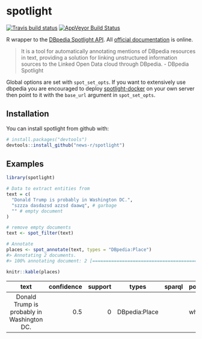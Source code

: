 
# spotlight

[![Travis build
status](https://travis-ci.org/news-r/spotlight.svg?branch=master)](https://travis-ci.org/news-r/spotlight)
[![AppVeyor Build
Status](https://ci.appveyor.com/api/projects/status/github/JohnCoene/spotlight?branch=master&svg=true)](https://ci.appveyor.com/project/JohnCoene/spotlight)

R wrapper to the [DBpedia Spotlight
API](http://www.dbpedia-spotlight.org/). All [official
documentation](https://github.com/dbpedia-spotlight/dbpedia-spotlight-model)
is online.

> It is a tool for automatically annotating mentions of DBpedia
> resources in text, providing a solution for linking unstructured
> information sources to the Linked Open Data cloud through DBpedia. -
> DBpedia Spotlight

Global options are set with `spot_set_opts`. If you want to extensively use dbpedia you are encouraged to deploy [spotlight-docker](https://github.com/dbpedia-spotlight/spotlight-docker) on your own server then point to it with the `base_url` argument in `spot_set_opts`.

## Installation

You can install spotlight from github with:

``` r
# install.packages("devtools")
devtools::install_github("news-r/spotlight")
```

## Examples

``` r
library(spotlight)

# Data to extract entities from 
text = c(
  "Donald Trump is probably in Washington DC.",
  "szzza dasdazsd azzsd daawq", # garbage
  "" # empty document
)

# remove empty documents
text <- spot_filter(text)

# Annotate
places <- spot_annotate(text, types = "DBpedia:Place")
#> Annotating 2 documents.
#> 100% annotating document: 2 [====================================================================] eta: 0s

knitr::kable(places)
```

|                    text                    | confidence | support |     types     | sparql | policy    | resource\_URI                                    | resource\_support | resource\_types                                                                                                                                            | resource\_surfaceForm | resource\_offset | resource\_similarityScore | resource\_percentageOfSecondRank |
| :----------------------------------------: | ---------: | ------: | :-----------: | :----- | :-------- | :----------------------------------------------- | ----------------: | :--------------------------------------------------------------------------------------------------------------------------------------------------------- | :-------------------- | ---------------: | ------------------------: | -------------------------------: |
| Donald Trump is probably in Washington DC. |        0.5 |       0 | DBpedia:Place |        | whitelist | <http://dbpedia.org/resource/Washington_(state)> |             43066 | Wikidata:Q3455524,Schema:Place,Schema:AdministrativeArea,DBpedia:Region,DBpedia:PopulatedPlace,DBpedia:Place,DBpedia:Location,DBpedia:AdministrativeRegion | Washington            |               28 |                 0.5234317 |                        0.4408709 |
